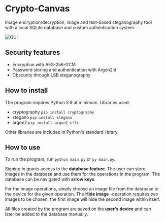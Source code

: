 # Crypto-Canvas
Image encryption/decryption, image and text-based steganography tool with a local SQLite database and custom authentication system.

![GUI](https://github.com/irriv/Crypto-Canvas/assets/105553132/ccd82381-d553-4c46-9315-0c94b3adbd78)
## Security features
- Encryption with AES-256-GCM
- Password storing and authentication with Argon2id
- Obscurity through LSB steganography
## How to install
The program requires Python 3.9 at minimum.
Libraries used:
- cryptography `pip install cryptography`
- stegano `pip install stegano`
- argon2 `pip install argon2-cffi`

Other libraries are included in Python's standard library.
## How to use
To run the program, run `python main.py` or `py main.py`.

Signing in grants access to the **database feature**. The user can store images in the database and use them for the operations in the program. The database can be navigated with **arrow keys**.

For the image operations, simply choose an image file from the database or the device for the given operation. The **Hide image** -operation requires two images to be chosen; the first image will hide the second image within itself.

All files created by the program are saved on the **user's device** and can later be added to the database manually.
